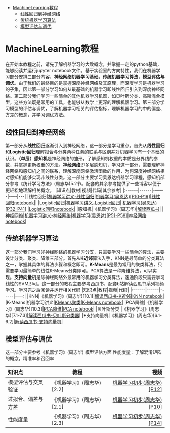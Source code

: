 - [MachineLearning教程](#machinelearning教程)
  - [线性回归到神经网络](#线性回归到神经网络)
  - [传统机器学习算法](#传统机器学习算法)
  - [模型评估与调优](#模型评估与调优)

# MachineLearning教程
在开始本教程之前，请先了解机器学习的大致概念，并掌握一定的python基础，能够阅读并运行jupyter notebook文件。基于实验室的方向特性，我们在机器学习部分安排三部分内容，**神经网络机器学习基础**，**传统机器学习算法**，**模型评估与调优**。由于我们的最终目的是掌握深度神经网络及其原理，而深度学习是机器学习的子集，因此第一部分学习如何从最基础的机器学习即线性回归引入到深度神经网络。第二部分我们学习一些简单的其他机器学习机器，如贝叶斯分类、高斯混合模型，这些方法既是常用的工具，也能够从数学上更深的理解机器学习。第三部分学习模型的评估与调优，了解机器学习相关的评估指标，理解机器学习的中的偏差、方差的概念，并学习调优方法。

## 线性回归到神经网络
第一部分从**线性回归**逐渐引入到神经网络，这一部分是学习重点。首先从**线性回归**和**Logistic回归**理解拟合与分类两种任务的联系与区别并对机器学习有一个基础的认识。**（单层）感知机**是神经网络的雏形，了解感知机权重的本质是分界线的参数，并掌握更新权重的方法。**神经网络**即多层感知机，学习这一部分，需要理解神经网络和感知机之间的联系，理解深度网络激活函数的作用，为何深度神经网络相对感知机能够实现非线性分类。这一部分主要学习吴恩达机器学习课程，感知机部分参考《统计学习方法》(周志华)5.2节。配套的其余参考提供了一些博客以便于更轻松地理解相关概念。
|知识点|教材|视频|代码|其余参考|
|:------|------|------|----|---|
|线性回归|[机器学习讲义-线性回归](https://scruel.gitee.io/ml-andrewng-notes/week1.html)|[机器学习(吴恩达)[P10-P19]](https://www.bilibili.com/video/BV1cv4y1W7A3?p=9&vd_source=ef6bc9d073dccb208fb608bc99286677)|[线性回归notebook](https://github.com/UNIC-Lab/AI_Course/edit/main/%E5%9F%BA%E7%A1%80%E7%9F%A5%E8%AF%86%E9%80%9F%E9%80%9A/Machine%20Learning%E6%95%99%E7%A8%8B/1.linear_regression)||
|Logistic回归|[机器学习讲义-Logistic回归](https://scruel.gitee.io/ml-andrewng-notes/week3.html)| [机器学习(吴恩达)[P32-P41]](https://www.bilibili.com/video/BV1cv4y1W7A3?p=32&vd_source=ef6bc9d073dccb208fb608bc99286677) |[Logistic回归notebook](https://github.com/UNIC-Lab/AI_Course/edit/main/%E5%9F%BA%E7%A1%80%E7%9F%A5%E8%AF%86%E9%80%9F%E9%80%9A/Machine%20Learning%E6%95%99%E7%A8%8B/2.logistic_regression)|
|感知机|《机器学习》(周志华)|[解读西瓜书](https://www.bilibili.com/video/BV1dM411k7q5?p=24&vd_source=ef6bc9d073dccb208fb608bc99286677)|
|神经网络|[机器学习讲义-神经网络](https://scruel.gitee.io/ml-andrewng-notes/week4.html)|[机器学习(吴恩达)[P51-P58]](https://www.bilibili.com/video/BV1cv4y1W7A3?p=51&vd_source=ef6bc9d073dccb208fb608bc99286677)|[神经网络notebook](https://github.com/UNIC-Lab/AI_Course/edit/main/%E5%9F%BA%E7%A1%80%E7%9F%A5%E8%AF%86%E9%80%9F%E9%80%9A/Machine%20Learning%E6%95%99%E7%A8%8B/4.nurual_network_back_propagation)|

## 传统机器学习算法
这一部分我们学习非神经网络的机器学习分支，只需要学习一些简单的算法，主要设计分类、聚类、降维三部分。首先从**K近邻**算法入手，KNN是最简单的分类算法之一，掌握其具体的算法步骤和概念即可。**K-Means**是最为常用的聚类算法，只需要学习最简单的线性K-Means分类即可。PCA算法是一种降维算法，可以实现。**支持向量机**是除神经网络外最常用的机器学习分类算法，速通阶段只需要学习线性的SVM即可。这一部分的教程主要参考西瓜书，配套b站解读西瓜书系列视频学习。学习完之后阅读并运行相关代码
|知识点|教程|视频|代码|
|:------|------|------|----:|
|KNN|《机器学习》(周志华)[10.1]|[解读西瓜书-K近邻](https://www.bilibili.com/video/BV1dM411k7q5?p=52&vd_source=ef6bc9d073dccb208fb608bc99286677)|[KNN notebook](https://github.com/UNIC-Lab/AI_Course/blob/main/%E5%9F%BA%E7%A1%80%E7%9F%A5%E8%AF%86%E9%80%9F%E9%80%9A/Machine%20Learning%E6%95%99%E7%A8%8B/NoteBooks/knn-notebook.ipynb)|
|K-Means|机器学习讲义|[KMeans聚类](https://www.bilibili.com/video/BV17Y4y1v7XH?p=3&vd_source=ef6bc9d073dccb208fb608bc99286677)|[K-Means notebook](https://github.com/UNIC-Lab/AI_Course/edit/main/%E5%9F%BA%E7%A1%80%E7%9F%A5%E8%AF%86%E9%80%9F%E9%80%9A/Machine%20Learning%E6%95%99%E7%A8%8B/7.kmeans_and_PCA)|
|PCA降维|《机器学习》(周志华)[10.3]|[PCA降维](https://www.bilibili.com/video/BV1QS4y1e7y6/?spm_id_from=333.337.search-card.all.click&vd_source=ef6bc9d073dccb208fb608bc99286677)|[PCA notebook](https://github.com/UNIC-Lab/AI_Course/edit/main/%E5%9F%BA%E7%A1%80%E7%9F%A5%E8%AF%86%E9%80%9F%E9%80%9A/Machine%20Learning%E6%95%99%E7%A8%8B/7.kmeans_and_PCA)|
|贝叶斯分类  |《机器学习》(周志华)[7.1-7.3]|[解读西瓜书-贝叶斯分类器](https://www.bilibili.com/video/BV1dM411k7q5?p=35&vd_source=ef6bc9d073dccb208fb608bc99286677)|
|*支持向量机|《机器学习》(周志华)[6.1-6.2]|[解读西瓜书-支持向量机](https://www.bilibili.com/video/BV1dM411k7q5?p=29&vd_source=ef6bc9d073dccb208fb608bc99286677)|


## 模型评估与调优

这一部分主要参考《机器学习》(周志华)
模型评估方面
性能度量：了解混淆矩阵的概念，精准率和召回率

|知识点|教程|视频|
|:------|------|------:|
|模型评估与交叉验证|《机器学习》(周志华)[2.2]|[机器学习初步(周志华)[P12]](https://www.bilibili.com/video/BV1xs4y1x7Uf?p=12&vd_source=ef6bc9d073dccb208fb608bc99286677)|
|过拟合、偏差与方差|《机器学习》(周志华)[2.1]|[机器学习初步(周志华)[P10]](https://www.bilibili.com/video/BV1xs4y1x7Uf?p=10&vd_source=ef6bc9d073dccb208fb608bc99286677)|
|性能度量|《机器学习》(周志华)[2.3]|[机器学习初步(周志华)[P14]](https://www.bilibili.com/video/BV1xs4y1x7Uf?p=14&vd_source=ef6bc9d073dccb208fb608bc99286677)|



